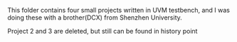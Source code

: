 This folder contains four small projects written in UVM testbench, and I was doing these with a brother(DCX) from Shenzhen University.

Project 2 and 3 are deleted, but still can be found in history point
